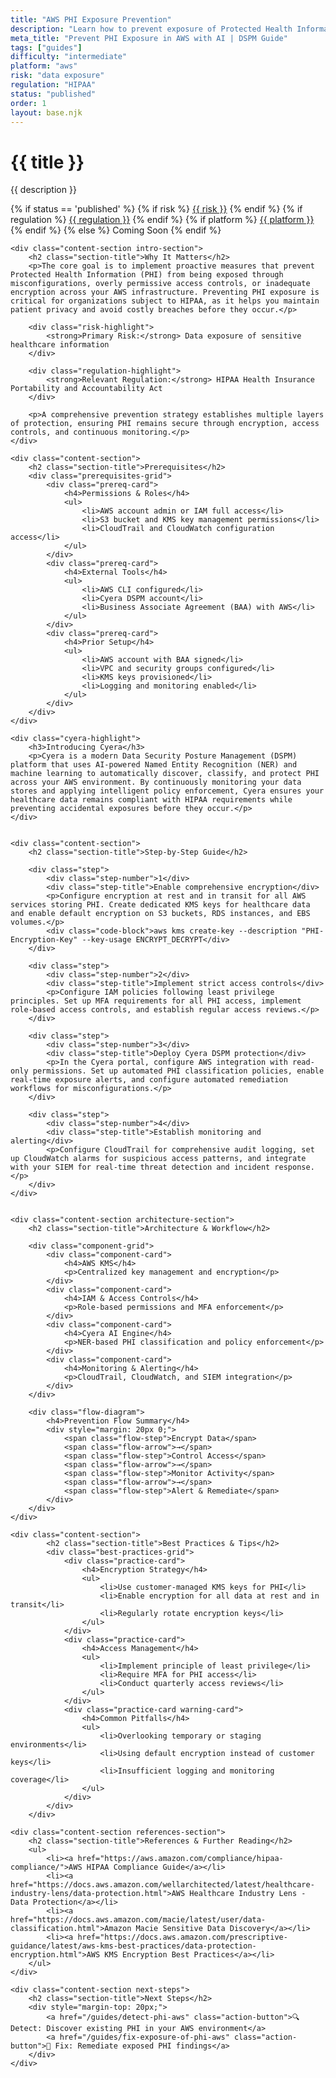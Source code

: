 ```yaml
---
title: "AWS PHI Exposure Prevention"
description: "Learn how to prevent exposure of Protected Health Information (PHI) in AWS environments. Follow step-by-step guidance for HIPAA compliance."
meta_title: "Prevent PHI Exposure in AWS with AI | DSPM Guide"
tags: ["guides"]
difficulty: "intermediate"
platform: "aws"
risk: "data exposure"
regulation: "HIPAA"
status: "published"
order: 1
layout: base.njk
---
```


<div class="container">
    <div class="header">
        <h1>{{ title }}</h1>
        <p>{{ description }}</p>
        <div class="guide-tags-container">
			<div class="guide-tags-wrapper">
		    {% if status == 'published' %}
		        {% if risk %}
		        <a href="/risk/{{ risk | downcase | replace: ' ', '-' }}/" class="guide-tag risk">{{ risk }}</a>
		        {% endif %}
		        {% if regulation %}
		        <a href="/regulation/{{ regulation | downcase | replace: ' ', '-' }}/" class="guide-tag regulation">{{ regulation }}</a>
		        {% endif %}
		        {% if platform %}
		        <a href="/platforms/{{ platform | downcase | replace: ' ', '-' }}/" class="guide-tag platform">{{ platform }}</a>
		        {% endif %}
		    {% else %}
		        <span class="guide-tag coming-soon">Coming Soon</span>
		    {% endif %}
		</div>
		</div>
    </div>

    <div class="content-section intro-section">
        <h2 class="section-title">Why It Matters</h2>
        <p>The core goal is to implement proactive measures that prevent Protected Health Information (PHI) from being exposed through misconfigurations, overly permissive access controls, or inadequate encryption across your AWS infrastructure. Preventing PHI exposure is critical for organizations subject to HIPAA, as it helps you maintain patient privacy and avoid costly breaches before they occur.</p>
        
        <div class="risk-highlight">
            <strong>Primary Risk:</strong> Data exposure of sensitive healthcare information
        </div>
        
        <div class="regulation-highlight">
            <strong>Relevant Regulation:</strong> HIPAA Health Insurance Portability and Accountability Act
        </div>
        
        <p>A comprehensive prevention strategy establishes multiple layers of protection, ensuring PHI remains secure through encryption, access controls, and continuous monitoring.</p>
    </div>

    <div class="content-section">
        <h2 class="section-title">Prerequisites</h2>
        <div class="prerequisites-grid">
            <div class="prereq-card">
                <h4>Permissions & Roles</h4>
                <ul>
                    <li>AWS account admin or IAM full access</li>
                    <li>S3 bucket and KMS key management permissions</li>
                    <li>CloudTrail and CloudWatch configuration access</li>
                </ul>
            </div>
            <div class="prereq-card">
                <h4>External Tools</h4>
                <ul>
                    <li>AWS CLI configured</li>
                    <li>Cyera DSPM account</li>
                    <li>Business Associate Agreement (BAA) with AWS</li>
                </ul>
            </div>
            <div class="prereq-card">
                <h4>Prior Setup</h4>
                <ul>
                    <li>AWS account with BAA signed</li>
                    <li>VPC and security groups configured</li>
                    <li>KMS keys provisioned</li>
                    <li>Logging and monitoring enabled</li>
                </ul>
            </div>
        </div>
    </div>
	
    <div class="cyera-highlight">
        <h3>Introducing Cyera</h3>
        <p>Cyera is a modern Data Security Posture Management (DSPM) platform that uses AI-powered Named Entity Recognition (NER) and machine learning to automatically discover, classify, and protect PHI across your AWS environment. By continuously monitoring your data stores and applying intelligent policy enforcement, Cyera ensures your healthcare data remains compliant with HIPAA requirements while preventing accidental exposures before they occur.</p>
    </div>
	

    <div class="content-section">
        <h2 class="section-title">Step-by-Step Guide</h2>
        
        <div class="step">
            <div class="step-number">1</div>
            <div class="step-title">Enable comprehensive encryption</div>
            <p>Configure encryption at rest and in transit for all AWS services storing PHI. Create dedicated KMS keys for healthcare data and enable default encryption on S3 buckets, RDS instances, and EBS volumes.</p>
            <div class="code-block">aws kms create-key --description "PHI-Encryption-Key" --key-usage ENCRYPT_DECRYPT</div>
        </div>

        <div class="step">
            <div class="step-number">2</div>
            <div class="step-title">Implement strict access controls</div>
            <p>Configure IAM policies following least privilege principles. Set up MFA requirements for all PHI access, implement role-based access controls, and establish regular access reviews.</p>
        </div>

        <div class="step">
            <div class="step-number">3</div>
            <div class="step-title">Deploy Cyera DSPM protection</div>
            <p>In the Cyera portal, configure AWS integration with read-only permissions. Set up automated PHI classification policies, enable real-time exposure alerts, and configure automated remediation workflows for misconfigurations.</p>
        </div>

        <div class="step">
            <div class="step-number">4</div>
            <div class="step-title">Establish monitoring and alerting</div>
            <p>Configure CloudTrail for comprehensive audit logging, set up CloudWatch alarms for suspicious access patterns, and integrate with your SIEM for real-time threat detection and incident response.</p>
        </div>
    </div>


    <div class="content-section architecture-section">
        <h2 class="section-title">Architecture & Workflow</h2>
        
        <div class="component-grid">
            <div class="component-card">
                <h4>AWS KMS</h4>
                <p>Centralized key management and encryption</p>
            </div>
            <div class="component-card">
                <h4>IAM & Access Controls</h4>
                <p>Role-based permissions and MFA enforcement</p>
            </div>
            <div class="component-card">
                <h4>Cyera AI Engine</h4>
                <p>NER-based PHI classification and policy enforcement</p>
            </div>
            <div class="component-card">
                <h4>Monitoring & Alerting</h4>
                <p>CloudTrail, CloudWatch, and SIEM integration</p>
            </div>
        </div>

        <div class="flow-diagram">
            <h4>Prevention Flow Summary</h4>
            <div style="margin: 20px 0;">
                <span class="flow-step">Encrypt Data</span>
                <span class="flow-arrow">→</span>
                <span class="flow-step">Control Access</span>
                <span class="flow-arrow">→</span>
                <span class="flow-step">Monitor Activity</span>
                <span class="flow-arrow">→</span>
                <span class="flow-step">Alert & Remediate</span>
            </div>
        </div>
    </div>

	<div class="content-section">
	        <h2 class="section-title">Best Practices & Tips</h2>
	        <div class="best-practices-grid">
	            <div class="practice-card">
	                <h4>Encryption Strategy</h4>
	                <ul>
	                    <li>Use customer-managed KMS keys for PHI</li>
	                    <li>Enable encryption for all data at rest and in transit</li>
	                    <li>Regularly rotate encryption keys</li>
	                </ul>
	            </div>
	            <div class="practice-card">
	                <h4>Access Management</h4>
	                <ul>
	                    <li>Implement principle of least privilege</li>
	                    <li>Require MFA for PHI access</li>
	                    <li>Conduct quarterly access reviews</li>
	                </ul>
	            </div>
	            <div class="practice-card warning-card">
	                <h4>Common Pitfalls</h4>
	                <ul>
	                    <li>Overlooking temporary or staging environments</li>
	                    <li>Using default encryption instead of customer keys</li>
	                    <li>Insufficient logging and monitoring coverage</li>
	                </ul>
	            </div>
	        </div>
	    </div>

    <div class="content-section references-section">
        <h2 class="section-title">References & Further Reading</h2>
        <ul>
            <li><a href="https://aws.amazon.com/compliance/hipaa-compliance/">AWS HIPAA Compliance Guide</a></li>
            <li><a href="https://docs.aws.amazon.com/wellarchitected/latest/healthcare-industry-lens/data-protection.html">AWS Healthcare Industry Lens - Data Protection</a></li>
            <li><a href="https://docs.aws.amazon.com/macie/latest/user/data-classification.html">Amazon Macie Sensitive Data Discovery</a></li>
            <li><a href="https://docs.aws.amazon.com/prescriptive-guidance/latest/aws-kms-best-practices/data-protection-encryption.html">AWS KMS Encryption Best Practices</a></li>
        </ul>
    </div>

    <div class="content-section next-steps">
        <h2 class="section-title">Next Steps</h2>
        <div style="margin-top: 20px;">
            <a href="/guides/detect-phi-aws" class="action-button">🔍 Detect: Discover existing PHI in your AWS environment</a>
            <a href="/guides/fix-exposure-of-phi-aws" class="action-button">🔧 Fix: Remediate exposed PHI findings</a>
        </div>
    </div>
</div>